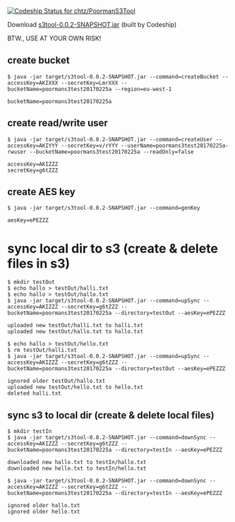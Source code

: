 [ ![Codeship Status for chtz/PoormanS3Tool](https://codeship.com/projects/99154270-b4b1-0133-4775-3e023a4cadff/status?branch=master)](https://codeship.com/projects/133982)

Download [s3tool-0.0.2-SNAPSHOT.jar](https://s3-eu-west-1.amazonaws.com/www.opensource.p.iraten.ch/s3tool-0.0.2-SNAPSHOT.jar) (built by Codeship)

BTW., USE AT YOUR OWN RISK!

## create bucket

```
$ java -jar target/s3tool-0.0.2-SNAPSHOT.jar --command=createBucket --accessKey=AKIXXX --secretKey=LmrXXX --bucketName=poormans3test20170225a --region=eu-west-1
```

```
bucketName=poormans3test20170225a
```

## create read/write user

```
$ java -jar target/s3tool-0.0.2-SNAPSHOT.jar --command=createUser --accessKey=AKIYYY --secretKey=v/rYYY --userName=poormans3test20170225a-rwuser --bucketName=poormans3test20170225a --readOnly=false
```

```
accessKey=AKIZZZ
secretKey=g6tZZZ
```

## create AES key

```
$ java -jar target/s3tool-0.0.2-SNAPSHOT.jar --command=genKey
```

```
aesKey=ePEZZZ
```

# sync local dir to s3 (create & delete files in s3)

```
$ mkdir testOut
$ echo hallo > testOut/halli.txt
$ echo hallo > testOut/hallo.txt
$ java -jar target/s3tool-0.0.2-SNAPSHOT.jar --command=upSync --accessKey=AKIZZZ --secretKey=g6tZZZ --bucketName=poormans3test20170225a --directory=testOut --aesKey=ePEZZZ
```

```
uploaded new testOut/halli.txt to halli.txt
uploaded new testOut/hallo.txt to hallo.txt
```

```
$ echo hallo > testOut/hello.txt
$ rm testOut/halli.txt 
$ java -jar target/s3tool-0.0.2-SNAPSHOT.jar --command=upSync --accessKey=AKIZZZ --secretKey=g6tZZZ --bucketName=poormans3test20170225a --directory=testOut --aesKey=ePEZZZ
```

```
ignored older testOut/hallo.txt
uploaded new testOut/hello.txt to hello.txt
deleted halli.txt
```

## sync s3 to local dir (create & delete local files)

```
$ mkdir testIn
$ java -jar target/s3tool-0.0.2-SNAPSHOT.jar --command=downSync --accessKey=AKIZZZ --secretKey=g6tZZZ --bucketName=poormans3test20170225a --directory=testIn --aesKey=ePEZZZ
```

```
downloaded new hallo.txt to testIn/hallo.txt
downloaded new hello.txt to testIn/hello.txt
```

```
$ java -jar target/s3tool-0.0.2-SNAPSHOT.jar --command=downSync --accessKey=AKIZZZ --secretKey=g6tZZZ --bucketName=poormans3test20170225a --directory=testIn --aesKey=ePEZZZ
```

```
ignored older hallo.txt
ignored older hello.txt
```
